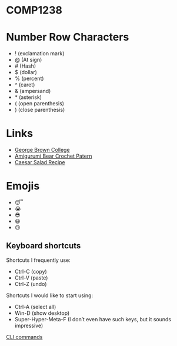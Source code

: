 # COMP1238
# Number Row Characters
- ! (exclamation mark)
- @ (At sign)
- \# (Hash)
- $ (dollar)
- % (percent)
- ^ (caret)
- & (ampersand)
- \* (asterisk)
- ( (open parenthesis)
- ) (close parenthesis)

 # Links
- [George Brown College](https://www.georgebrown.ca/)
- [Amigurumi Bear Crochet Patern](https://www.craftpassion.com/amigurumi-bear-crochet-pattern/)
- [Caesar Salad Recipe](https://natashaskitchen.com/caesar-salad-recipe/)

# Emojis  
- 😴
- 😭
- 😎
- 😃
- 😢
## Keyboard shortcuts
Shortcuts I frequently use: 
- Ctrl-C (copy)
- Ctrl-V (paste)
- Ctrl-Z (undo)

Shortcuts I would like to start using: 
- Ctrl-A (select all)
- Win-D (show desktop)
- Super-Hyper-Meta-F (I don’t even have such keys, but it sounds impressive)


[CLI commands](doc/cli.md)